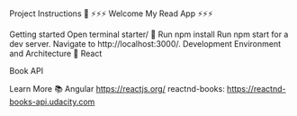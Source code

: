 Project Instructions 🔖
⚡️⚡️⚡️ Welcome My Read App ⚡️⚡️⚡️

Getting started
Open terminal starter/ 🔨
Run npm install
Run npm start for a dev server. Navigate to http://localhost:3000/.
Development Environment and Architecture 🧰
React

Book API

Learn More 📚
Angular https://reactjs.org/
reactnd-books: https://reactnd-books-api.udacity.com
